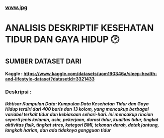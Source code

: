 ### www.jpg
# ANALISIS DESKRIPTIF KESEHATAN TIDUR DAN GAYA HIDUP 🕑

## SUMBER DATASET DARI
#### Kaggle : https://www.kaggle.com/datasets/uom190346a/sleep-health-and-lifestyle-dataset?datasetId=3321433

### Deskripsi :
##### Ikhtisar Kumpulan Data: Kumpulan Data Kesehatan Tidur dan Gaya Hidup terdiri dari 400 baris dan 13 kolom, yang mencakup berbagai variabel terkait tidur dan kebiasaan sehari-hari. Ini mencakup rincian seperti jenis kelamin, usia, pekerjaan, durasi tidur, kualitas tidur, tingkat aktivitas fisik, tingkat stres, kategori BMI, tekanan darah, detak jantung, langkah harian, dan ada tidaknya gangguan tidur
